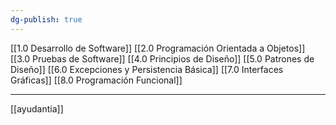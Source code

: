 ```yaml
---
dg-publish: true
---
```

[[1.0 Desarrollo de Software]]
[[2.0 Programación Orientada a Objetos]]
[[3.0 Pruebas de Software]]
[[4.0 Principios de Diseño]]
[[5.0 Patrones de Diseño]]
[[6.0 Excepciones y Persistencia Básica]]
[[7.0 Interfaces Gráficas]]
[[8.0 Programación Funcional]]

---
[[ayudantia]]